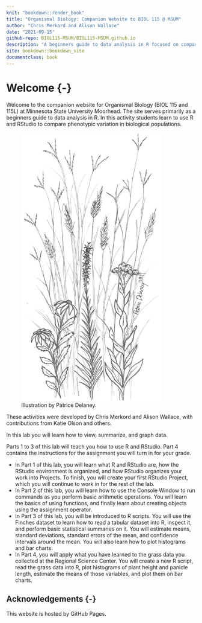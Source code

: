 ```yaml
--- 
knit: "bookdown::render_book"
title: "Organismal Biology: Companion Website to BIOL 115 @ MSUM"
author: "Chris Merkord and Alison Wallace"
date: "2021-09-15"
github-repo: BIOL115-MSUM/BIOL115-MSUM.github.io
description: "A beginners guide to data analysis in R focused on comparing phenotypic variation in biological populations. Developed for the course BIOL 115L Organismal Biology Lab at Minnesota State University by Chris Merkord and Alison Wallace, with contributions from Katie Olson and others."
site: bookdown::bookdown_site
documentclass: book
---
```


# Welcome {-}

Welcome to the companion website for Organismal Biology (BIOL 115 and 115L) at Minnesota State University Moorhead. The site serves primarily as a beginners guide to data analysis in R. In this activity students learn to use R and RStudio to compare phenotypic variation in biological populations.

<div class="mx-auto" style="width: 600px;">
<figure class="figure text-right">
  <img src="images/lab_book_cover_2019.png" class="figure-img img-fluid rounded" alt="Line drawing of flowers and butterfly.">
  <figcaption class="figure-caption text-right">Illustration by Patrice Delaney.</figcaption>
</figure>
</div>

These activities were developed by Chris Merkord and Alison Wallace, with contributions from Katie Olson and others.

In this lab you will learn how to view, summarize, and graph data.

Parts 1 to 3 of this lab will teach you how to use R and RStudio. Part 4 contains the instructions for the assignment you will turn in for your grade.

- In Part 1 of this lab, you will learn what R and RStudio are, how the RStudio environment is organized, and how RStudio organizes your work into Projects. To finish, you will create your first RStudio Project, which you will continue to work in for the rest of the lab. 
- In Part 2 of this lab, you will learn how to use the Console Window to run commands as you perform basic arithmetic operations. You will learn the basics of using functions, and finally learn
about creating objects using the assignment operator. 
- In Part 3 of this lab, you will be introduced to R scripts. You will use the Finches dataset to learn
how to read a tabular dataset into R, inspect it, and perform basic statistical summaries on it. You will estimate means, standard deviations, standard errors of the mean, and confidence intervals around the mean. You will also learn how to plot histograms and bar charts. 
- In Part 4, you will apply what you have learned to the grass data you collected at the Regional Science Center. You will create a new R script, read the grass data into R, plot histograms of plant height and panicle length, estimate the means of those variables, and plot them on bar charts.

## Acknowledgements {-}

This website is hosted by GitHub Pages.
